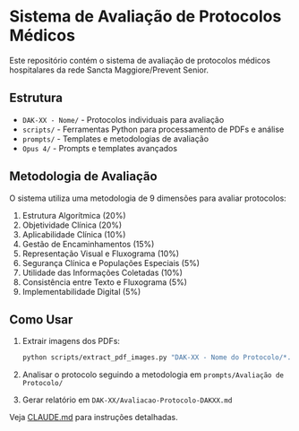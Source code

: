 # Sistema de Avaliação de Protocolos Médicos

Este repositório contém o sistema de avaliação de protocolos médicos hospitalares da rede Sancta Maggiore/Prevent Senior.

## Estrutura

- `DAK-XX - Nome/` - Protocolos individuais para avaliação
- `scripts/` - Ferramentas Python para processamento de PDFs e análise
- `prompts/` - Templates e metodologias de avaliação
- `Opus 4/` - Prompts e templates avançados

## Metodologia de Avaliação

O sistema utiliza uma metodologia de 9 dimensões para avaliar protocolos:

1. Estrutura Algorítmica (20%)
2. Objetividade Clínica (20%)
3. Aplicabilidade Clínica (10%)
4. Gestão de Encaminhamentos (15%)
5. Representação Visual e Fluxograma (10%)
6. Segurança Clínica e Populações Especiais (5%)
7. Utilidade das Informações Coletadas (10%)
8. Consistência entre Texto e Fluxograma (5%)
9. Implementabilidade Digital (5%)

## Como Usar

1. Extrair imagens dos PDFs:
   ```bash
   python scripts/extract_pdf_images.py "DAK-XX - Nome do Protocolo/*.pdf"
   ```

2. Analisar o protocolo seguindo a metodologia em `prompts/Avaliação de Protocolo/`

3. Gerar relatório em `DAK-XX/Avaliacao-Protocolo-DAKXX.md`

Veja [CLAUDE.md](CLAUDE.md) para instruções detalhadas.
